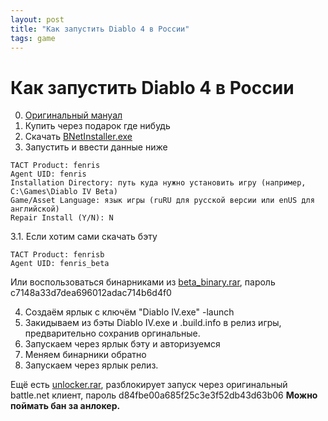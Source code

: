 ```yaml
---
layout: post
title: "Как запустить Diablo 4 в России"
tags: game
---
```

# Как запустить Diablo 4 в России
0. [Оригинальный мануал](https://www.noob-club.ru/index.php?topic=84943.0)
1. Купить через подарок где нибудь
2. Скачать [BNetInstaller.exe](https://github.com/barncastle/Battle.Net-Installer/releases/)
3. Запустить и ввести данные ниже
```
TACT Product: fenris
Agent UID: fenris
Installation Directory: путь куда нужно установить игру (например, C:\Games\Diablo IV Beta)
Game/Asset Language: язык игры (ruRU для русской версии или enUS для английской)
Repair Install (Y/N): N
```
3.1. Если хотим сами скачать бэту
```
TACT Product: fenrisb
Agent UID: fenris_beta
```
Или воспользоваться бинарниками из [beta_binary.rar](https://github.com/william-aqn/diablo4/blob/main/beta_binary.rar), пароль c7148a33d7dea696012adac714b6d4f0

4. Создаём ярлык с ключём "Diablo IV.exe" -launch
5. Закидываем из бэты Diablo IV.exe и .build.info в релиз игры, предварительно сохранив оргинальные.
6. Запускаем через ярлык бэту и авторизуемся
7. Меняем бинарники обратно
8. Запускаем через ярлык релиз.


Ещё есть [unlocker.rar](https://github.com/william-aqn/diablo4/blob/main/unlocker.rar), разблокирует запуск через оригинальный battle.net клиент, пароль d84fbe00a685f25c3e3f52db43d63b06
**Можно поймать бан за анлокер.**


